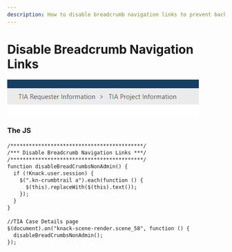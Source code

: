 ```yaml
---
description: How to disable breadcrumb navigation links to prevent backwards navigation
---
```


# Disable Breadcrumb Navigation Links

![Disabled navigation for the TIA Request](../../.gitbook/assets/image%20%2854%29.png)

### The JS

```text
/*******************************************/
/*** Disable Breadcrumb Navigation Links ***/
/*******************************************/
function disableBreadCrumbsNonAdmin() {
  if (!Knack.user.session) {
    $(".kn-crumbtrail a").each(function () {
      $(this).replaceWith($(this).text());
    });
  }
}

//TIA Case Details page
$(document).on("knack-scene-render.scene_58", function () {
  disableBreadCrumbsNonAdmin();
});
```











